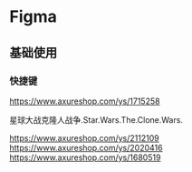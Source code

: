 # Figma

## 基础使用

### 快捷键

https://www.axureshop.com/ys/1715258


星球大战克隆人战争.Star.Wars.The.Clone.Wars.


https://www.axureshop.com/ys/2112109
https://www.axureshop.com/ys/2020416
https://www.axureshop.com/ys/1680519